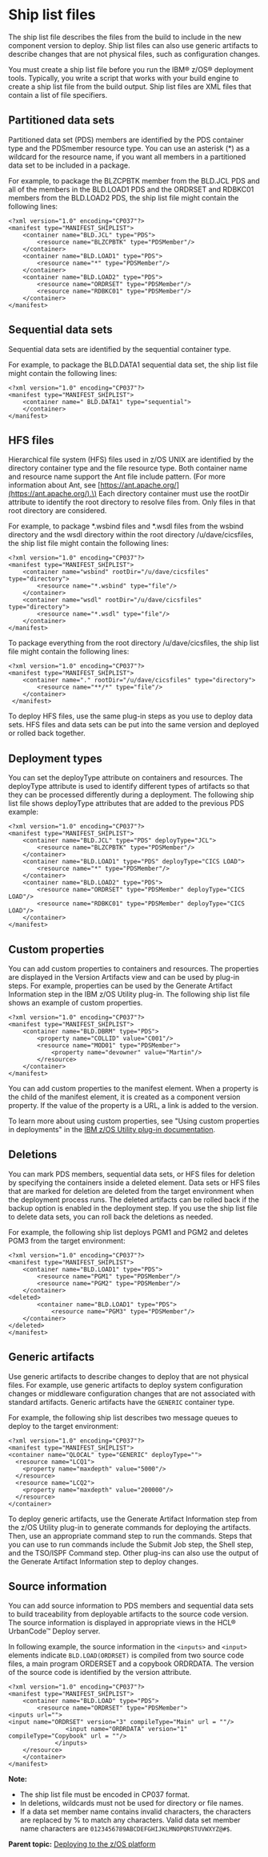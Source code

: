 # Ship list files

The ship list file describes the files from the build to include in the new component version to deploy. Ship list files can also use generic artifacts to describe changes that are not physical files, such as configuration changes.

You must create a ship list file before you run the IBM® z/OS® deployment tools. Typically, you write a script that works with your build engine to create a ship list file from the build output. Ship list files are XML files that contain a list of file specifiers.

## Partitioned data sets

Partitioned data set \(PDS\) members are identified by the PDS container type and the PDSmember resource type. You can use an asterisk \(\*\) as a wildcard for the resource name, if you want all members in a partitioned data set to be included in a package.

For example, to package the BLZCPBTK member from the BLD.JCL PDS and all of the members in the BLD.LOAD1 PDS and the ORDRSET and RDBKC01 members from the BLD.LOAD2 PDS, the ship list file might contain the following lines:

```
<?xml version="1.0" encoding="CP037"?>
<manifest type="MANIFEST_SHIPLIST">
    <container name="BLD.JCL" type="PDS">
        <resource name="BLZCPBTK" type="PDSMember"/>
    </container>
    <container name="BLD.LOAD1" type="PDS">
        <resource name="*" type="PDSMember"/>
    </container>
    <container name="BLD.LOAD2" type="PDS">
        <resource name="ORDRSET" type="PDSMember"/>
        <resource name="RDBKC01" type="PDSMember"/>
    </container>
</manifest>
```

## Sequential data sets

Sequential data sets are identified by the sequential container type.

For example, to package the BLD.DATA1 sequential data set, the ship list file might contain the following lines:

```
<?xml version="1.0" encoding="CP037"?>
<manifest type="MANIFEST_SHIPLIST">
    <container name=" BLD.DATA1" type="sequential">
    </container>
</manifest>
```

## HFS files

Hierarchical file system \(HFS\) files used in z/OS UNIX are identified by the directory container type and the file resource type. Both container name and resource name support the Ant file include pattern. \(For more information about Ant, see [https://ant.apache.org/](https://ant.apache.org/).\) Each directory container must use the rootDir attribute to identify the root directory to resolve files from. Only files in that root directory are considered.

For example, to package \*.wsbind files and \*.wsdl files from the wsbind directory and the wsdl directory within the root directory /u/dave/cicsfiles, the ship list file might contain the following lines:

```
<?xml version="1.0" encoding="CP037"?>
<manifest type="MANIFEST_SHIPLIST">
    <container name="wsbind" rootDir="/u/dave/cicsfiles" type="directory">
        <resource name="*.wsbind" type="file"/>
    </container>
    <container name="wsdl" rootDir="/u/dave/cicsfiles" type="directory">
        <resource name="*.wsdl" type="file"/>
    </container>
</manifest>
```

To package everything from the root directory /u/dave/cicsfiles, the ship list file might contain the following lines:

```
<?xml version="1.0" encoding="CP037"?>
<manifest type="MANIFEST_SHIPLIST">
    <container name="." rootDir="/u/dave/cicsfiles" type="directory">
        <resource name="**/*" type="file"/>
    </container>	
 </manifest>
```

To deploy HFS files, use the same plug-in steps as you use to deploy data sets. HFS files and data sets can be put into the same version and deployed or rolled back together.

## Deployment types

You can set the deployType attribute on containers and resources. The deployType attribute is used to identify different types of artifacts so that they can be processed differently during a deployment. The following ship list file shows deployType attributes that are added to the previous PDS example:

```
<?xml version="1.0" encoding="CP037"?>
<manifest type="MANIFEST_SHIPLIST">
    <container name="BLD.JCL" type="PDS" deployType="JCL">
        <resource name="BLZCPBTK" type="PDSMember"/>
    </container>
    <container name="BLD.LOAD1" type="PDS" deployType="CICS LOAD">
        <resource name="*" type="PDSMember"/>
    </container>
    <container name="BLD.LOAD2" type="PDS">
        <resource name="ORDRSET" type="PDSMember" deployType="CICS LOAD"/>
        <resource name="RDBKC01" type="PDSMember" deployType="CICS LOAD"/>
    </container>
</manifest>
```

## Custom properties

You can add custom properties to containers and resources. The properties are displayed in the Version Artifacts view and can be used by plug-in steps. For example, properties can be used by the Generate Artifact Information step in the IBM z/OS Utility plug-in. The following ship list file shows an example of custom properties.

```
<?xml version="1.0" encoding="CP037"?>
<manifest type="MANIFEST_SHIPLIST">
    <container name="BLD.DBRM" type="PDS">
        <property name="COLLID" value="C001"/>
        <resource name="MOD01" type="PDSMember">
            <property name="devowner" value="Martin"/>
        </resource>
    </container>
</manifest>
```

You can add custom properties to the manifest element. When a property is the child of the manifest element, it is created as a component version property. If the value of the property is a URL, a link is added to the version.

To learn more about using custom properties, see "Using custom properties in deployments" in the [IBM z/OS Utility plug-in documentation](https://developer.ibm.com/urbancode/plugindoc/ibmucd/zos-utility-plug/).

## Deletions

You can mark PDS members, sequential data sets, or HFS files for deletion by specifying the containers inside a deleted element. Data sets or HFS files that are marked for deletion are deleted from the target environment when the deployment process runs. The deleted artifacts can be rolled back if the backup option is enabled in the deployment step. If you use the ship list file to delete data sets, you can roll back the deletions as needed.

For example, the following ship list deploys PGM1 and PGM2 and deletes PGM3 from the target environment:

```
<?xml version="1.0" encoding="CP037"?>
<manifest type="MANIFEST_SHIPLIST">
    <container name="BLD.LOAD1" type="PDS">
        <resource name="PGM1" type="PDSMember"/>
        <resource name="PGM2" type="PDSMember"/>
    </container>
<deleted>
    	<container name="BLD.LOAD1" type="PDS">
        	<resource name="PGM3" type="PDSMember"/>
	</container>
</deleted>
</manifest>
```

## Generic artifacts

Use generic artifacts to describe changes to deploy that are not physical files. For example, use generic artifacts to deploy system configuration changes or middleware configuration changes that are not associated with standard artifacts. Generic artifacts have the `GENERIC` container type.

For example, the following ship list describes two message queues to deploy to the target environment:

```
<?xml version="1.0" encoding="CP037"?>
<manifest type="MANIFEST_SHIPLIST">
<container name="QLOCAL" type="GENERIC" deployType="">
  <resource name="LCQ1">
    <property name="maxdepth" value="5000"/>
  </resource>
  <resource name="LCQ2">
    <property name="maxdepth" value="200000"/>
  </resource>
</container>
```

To deploy generic artifacts, use the Generate Artifact Information step from the z/OS Utility plug-in to generate commands for deploying the artifacts. Then, use an appropriate command step to run the commands. Steps that you can use to run commands include the Submit Job step, the Shell step, and the TSO/ISPF Command step. Other plug-ins can also use the output of the Generate Artifact Information step to deploy changes.

## Source information

You can add source information to PDS members and sequential data sets to build traceability from deployable artifacts to the source code version. The source information is displayed in appropriate views in the HCL® UrbanCode™ Deploy server.

In following example, the source information in the `<inputs>` and `<input>` elements indicate `BLD.LOAD(ORDRSET)` is compiled from two source code files, a main program ORDERSET and a copybook ORDRDATA. The version of the source code is identified by the version attribute.

```
<?xml version="1.0" encoding="CP037"?>
<manifest type="MANIFEST_SHIPLIST">
    <container name="BLD.LOAD" type="PDS">
        <resource name="ORDRSET" type="PDSMember">
<inputs url="">
<input name="ORDRSET" version="3" compileType="Main" url = ""/>
                <input name="ORDRDATA" version="1" compileType="Copybook" url = ""/>
             </inputs>
	</resource>
    </container>
</manifest>

```

**Note:** 

-   The ship list file must be encoded in CP037 format.
-   In deletions, wildcards must not be used for directory or file names.
-   If a data set member name contains invalid characters, the characters are replaced by % to match any characters. Valid data set member name characters are `0123456789ABCDEFGHIJKLMNOPQRSTUVWXYZ@#$`.

**Parent topic:** [Deploying to the z/OS platform](../topics/deploying_zos.md)

